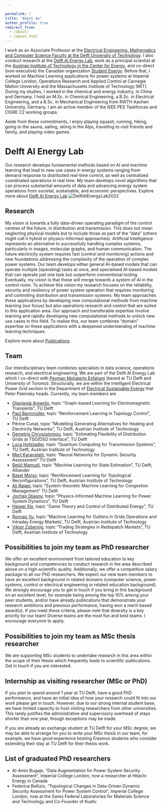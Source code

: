 ```yaml
---

permalink: /
title: "About me"
author_profile: true
redirect_from: 
  - /about/
  - /about.html
---
```


I work as an Associate Professor at the [Electrical Engineering, Mathematics and Computer Science Faculty at the Delft University of Technology](https://www.tudelft.nl/en/eemcs). I also conduct research at the [Delft AI Energy Lab](https://www.tudelft.nl/ai/delft-ai-energy-lab), work as a principal scientist at the [Austrian Institute of Technology in the Center for Energy](https://www.ait.ac.at/en/about-the-ait/center/center-for-energy), and co-direct (non-executive) the Canadian organization [Student Energy](https://studentenergy.org/). 
Before that, I worked on Machine Learning applications for power systems at Imperial College London, Operations Research and Applied Control at Carnegie Mellon University and the Massachusetts Institute of Technology (MIT). During my studies, I worked in the chemical and energy industry, in China and Germany. I hold an M.Sc. in Chemical Engineering, a B.Sc. in Electrical Engineering, and a B.Sc. in Mechanical Engineering from RWTH Aachen University, Germany. I am an active member of the IEEE PES Taskforces and CIGRE C2 working groups.

Aside from these commitments, I enjoy playing squash, running, hiking, going to the sauna, sailing, skiing in the Alps, travelling to visit friends and family, and playing video games.


Delft AI Energy Lab
======
Our research develops fundamental methods based on AI and machine learning that lead to new use cases in energy systems ranging from demand response to distributed real-time control, as well as centralized coordinated operations in real time. My team develops novel algorithms that can process substantial amounts of data and advancing energy system operations from societal, sustainable, and economic perspectives. Explore more about [Delft AI Energy Lab](https://www.tudelft.nl/ai/delft-ai-energy-lab)
![DelftAIEnergyLab2022](https://JochenC.github.io/images/20221005_fotomariekedelorijn_3010d.jpg "Delft AI Energy lab team 2022")


Research
------
My vision is towards a fully data-driven operating paradigm of the control centres of the future, in distribution and transmission. This does not mean neglecting physical models but to include those as part of the “data” (others might call it hybrid or physics-informed approaches). Artificial Intelligence represents an alternative to successfully handling complex systems, particularly in images, molecular graphs, and human communication. The future electricity system requires fast (control and monitoring) actions and new foundations addressing the complexity of the operation of complex power systems. Our team develops either general AI-based models that can operate multiple (operating) tasks at once, and specialised AI-based models that can operate just one task but outperform conventional tooling. Eventually, my vision is that these will merge towards a system of AI in the control room. To achieve this vision my research focuses on the reliability, security and resiliency of power system operation that requires monitoring and controlling distribution and transmission systems. My team approaches these applications by developing new computational methods from machine learning (our focus) but also operations research and control that are suited to this application area. Our approach and transferable expertise involve learning and rapidly developing new computational methods to unlock new use cases in this field. To realise this, our team combines “domain” expertise on these applications with a deepened understanding of machine learning techniques. 

Explore more about [Publications](https://www.tudelft.nl/ai/delft-ai-energy-lab)

Team
------
Our interdisciplinary team combines specialists in data science, operations research, and electrical engineering. We are part of the Delft AI Energy Lab which I co-direct with [Peyman Mohajerin Esfahani](https://mohajerinesfahani.github.io/index.html) (based at TU Delft and University of Toronto). Structurally, we are within the Intelligent Electrical Power Grid section in the Department of [Electrical Sustainable Energy](https://www.tudelft.nl/en/eemcs/the-faculty/departments/electrical-sustainable-energy) that Peter Palensky heads. Currently, my team members are
-	[Olayiwola Arowolo](https://www.tudelft.nl/en/staff/o.a.arowolo/), topic “Graph-based Learning for Electromagnetic Transients”, TU Delft
-	[Paul Bannmüller](https://www.tudelft.nl/en/staff/p.e.bannmuller/), topic “Reinforcement Learning in Topology Control”, TU Delft
-	Périne Cunat, topic “Modelling Generating Alternatives for Heating and Electricity Networks”, TU Delft, Austrian Institute of Technology
-	[Demetris Chrysostomou](https://www.tudelft.nl/en/staff/d.chrysostomou/), topic “Estimating Flexibility of Distribution Grids at TSO/DSO interface”, TU Delft 
-	[Luca Hofstadler](https://www.tudelft.nl/staff/l.m.hofstadler), topic “Quantum Computing for Transmission Systems”, TU Delft, Austrian Institute of Technology
-	[Mert Karaçelebi](https://www.tudelft.nl/en/staff/m.karacelebi/), topic “Neural Networks for Dynamic Security Assessment” TU Delft
-	[Betül Mamudi](https://www.tudelft.nl/en/staff/b.mamudi/), topic “Machine Learning for State Estimation”, TU Delft, Alliander
-	[Basel Morsy](https://www.tudelft.nl/staff/b.morsy), topic “Reinforcement Learning for Topological Reconfigurations”, TU Delft, Austrian Institute of Technology
-	[Ali Rajaei](https://www.tudelft.nl/staff/a.rajaei), topic “System-theoretic Machine Learning for Congestion Management” TU Delft
-	[Jochen Stiasny](https://www.tudelft.nl/en/staff/j.b.stiasny/), topic “Physics-Informed Machine Learning for Power System Dynamics”, TU Delft
-	[Haiwei Xie](https://www.tudelft.nl/staff/h.xie-2), topic “Game Theory and Control of Distributed Energy”, TU Delft
-	[Runyao Yu](https://www.tudelft.nl/en/staff/runyao.yu), topic “Machine Learning for Outliers in Grids Operations and Intraday Energy Markets’, TU Delft, Austrian Institute of Technology
-	[Viktor Zobernig](https://www.tudelft.nl/staff/v.z.zobernig/), topic “Trading Strategies in Redispatch Markets”, TU Delft, Austrian Institute of Technology

Possibilities to join my team as PhD researcher
------
We offer an excellent environment from tailored education to key background and competencies to conduct research in the area described above on a high-scientific quality. Additionally, we offer a competitive salary package to all our PhD researchers. We expect our new team members to have an excellent background in related domains (computer science, power systems, control or electrical engineering or related education background). We strongly encourage you to get in touch if you bring in this background on an excellent level, for example being among the top 10% among your peer students, and/or have already publications that demonstrate your research ambitions and previous performance, having won a merit-based award(s). If you meet these criteria, please note that diversity is a key priority for our team! Diverse teams are the most fun and best teams. I encourage everyone to apply. 

Possibilities to join my team as MSc thesis researcher
------ 
We are supporting MSc students to undertake research in this area within the scope of their thesis which frequently leads to scientific publications. Get in touch if you are interested.

Internship as visiting researcher (MSc or PhD)
------
If you plan to spend around 1 year at TU Delft, have a good PhD performance, and have an initial idea of how your research could fit into our work please get in touch. However, due to our strong internal student base, we have limited capacity to host visiting researchers from other universities. This rarely justifies the administrative and supervisory overhead of stays shorter than one year, though exceptions may be made.

If you are already an exchange student at TU Delft for your MSc degree, we may be able to arrange for you to write your MSc thesis in our team, for example, we have good experience hosting Erasmus students who consider extending their stay at TU Delft for their thesis work.


List of graduated PhD researchers
------
-	Al-Amin Bugaje, “Data Augmentation for Power System Security Assessment”, Imperial College London, now a researcher at Hitachi Energy in Canada
-	Federica Bellizio, “Topological Changes in Data-Driven Dynamic Security Assessment for Power System Control”, Imperial College London, now at the Swiss Federal Laboratories for Materials Science and Technology and Co-Founder of Kuafu
